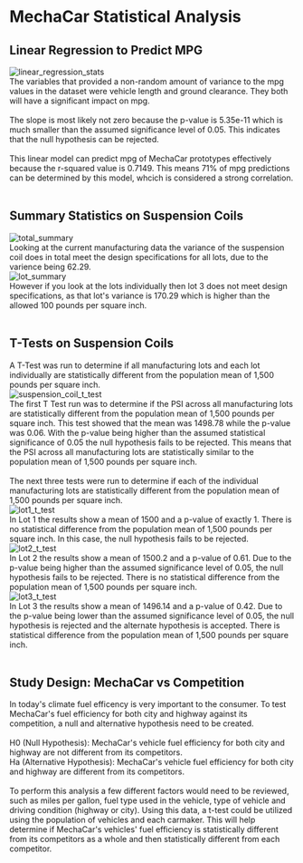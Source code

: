 # MechaCar Statistical Analysis

## Linear Regression to Predict MPG
![linear_regression_stats](link)<br>
The variables that provided a non-random amount of variance to the mpg values in the dataset were vehicle length and ground clearance. They both will have a significant impact on mpg.<br>
<br>
The slope is most likely not zero because the p-value is 5.35e-11 which is much smaller than the assumed significance level of 0.05. This indicates that the null hypothesis can be rejected.<br>
<br>
This linear model can predict mpg of MechaCar prototypes effectively because the r-squared value is 0.7149. This means 71% of mpg predictions can be determined by this model, whcich is considered a strong correlation.<br>
<br>
## Summary Statistics on Suspension Coils
![total_summary](link)<br>
Looking at the current manufacturing data the variance of the suspension coil does in total meet the design specifications for all lots, due to the varience being 62.29. <br>
![lot_summary](link)<br>
However if you look at the lots individually then lot 3 does not meet design specifications, as that lot's variance is 170.29 which is higher than the allowed 100 pounds per square inch.
<br>
<br>
## T-Tests on Suspension Coils
A T-Test was run to determine if all manufacturing lots and each lot individually are statistically different from the population mean of 1,500 pounds per square inch.<br>
![suspension_coil_t_test](link)<br>
The first T Test run was to determine if the PSI across all manufacturing lots are statistically different from the population mean of 1,500 pounds per square inch. This test showed that the mean was 1498.78 while the p-value was 0.06. With the p-value being higher than the assumed statistical significance of 0.05 the null hypothesis fails to be rejected. This means that the PSI across all manufacturing lots are statistically similar to the population mean of 1,500 pounds per square inch.
<br>
<br>
The next three tests were run to determine if each of the individual manufacturing lots are statistically different from the population mean of 1,500 pounds per square inch.<br>
![lot1_t_test](link)<br>
In Lot 1 the results show a mean of 1500 and a p-value of exactly 1. There is no statistical difference from the population mean of 1,500 pounds per square inch. In this case, the null hypothesis fails to be rejected.<br>
![lot2_t_test](link)<br>
In Lot 2 the results show a mean of 1500.2 and a p-value of 0.61. Due to the p-value being higher than the assumed significance level of 0.05, the null hypothesis fails to be rejected. There is no statistical difference from the population mean of 1,500 pounds per square inch.<br>
![lot3_t_test](link)<br>
In Lot 3 the results show a mean of 1496.14 and a p-value of 0.42. Due to the p-value being lower than the assumed significance level of 0.05, the null hypothesis is rejected and the alternate hypothesis is accepted. There is statistical difference from the population mean of 1,500 pounds per square inch.<br>
<br>
## Study Design: MechaCar vs Competition
In today's climate fuel efficency is very important to the consumer. To test MechaCar's fuel efficiency for both city and highway against its competition, a null and alternative hypothesis need to be created. <br>
<br>
H0 (Null Hypothesis): MechaCar's vehicle fuel efficiency for both city and highway are not different from its competitors.<br>
Ha (Alternative Hypothesis): MechaCar's vehicle fuel efficiency for both city and highway are different from its competitors.<br>
<br>
To perform this analysis a few different factors would need to be reviewed, such as miles per gallon, fuel type used in the vehicle, type of vehicle and driving condition (highway or city). Using this data, a t-test could be utilized using the population of vehicles and each carmaker. This will help determine if MechaCar's vehicles' fuel efficiency is statistically different from its competitors as a whole and then statistically different from each competitor.
